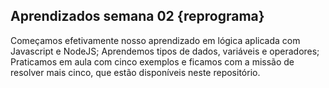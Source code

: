 ## Aprendizados semana 02 {reprograma}

Começamos efetivamente nosso aprendizado em lógica aplicada com Javascript e 
NodeJS;
Aprendemos tipos de dados, variáveis e operadores;
Praticamos em aula com cinco exemplos e ficamos com a missão de resolver mais cinco, que estão disponíveis neste repositório.




